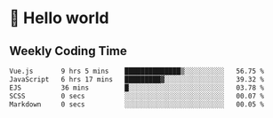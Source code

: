 # 🍻 Hello world

## Weekly Coding Time
<!--START_SECTION:waka-->

```txt
Vue.js       9 hrs 5 mins    ██████████████▒░░░░░░░░░░   56.75 %
JavaScript   6 hrs 17 mins   █████████▓░░░░░░░░░░░░░░░   39.32 %
EJS          36 mins         █░░░░░░░░░░░░░░░░░░░░░░░░   03.78 %
SCSS         0 secs          ░░░░░░░░░░░░░░░░░░░░░░░░░   00.07 %
Markdown     0 secs          ░░░░░░░░░░░░░░░░░░░░░░░░░   00.05 %
```

<!--END_SECTION:waka-->
